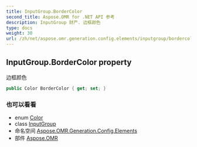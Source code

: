 ```yaml
---
title: InputGroup.BorderColor
second_title: Aspose.OMR for .NET API 参考
description: InputGroup 财产. 边框颜色
type: docs
weight: 30
url: /zh/net/aspose.omr.generation.config.elements/inputgroup/bordercolor/
---
```

## InputGroup.BorderColor property

边框颜色

```csharp
public Color BorderColor { get; set; }
```

### 也可以看看

* enum [Color](../../../aspose.omr.generation/color/)
* class [InputGroup](../)
* 命名空间 [Aspose.OMR.Generation.Config.Elements](../../inputgroup/)
* 部件 [Aspose.OMR](../../../)


